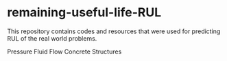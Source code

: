 # remaining-useful-life-RUL
This repository contains codes and resources that were used for predicting RUL of the real world problems. 


Pressure Fluid Flow 
Concrete Structures
